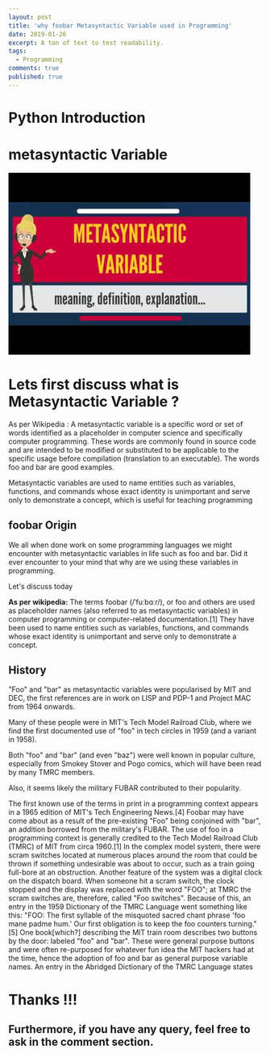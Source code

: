 ```yaml
---
layout: post
title: 'why foobar Metasyntactic Variable used in Programming'
date: 2019-01-26
excerpt: A ton of text to test readability.
tags:
  - Programming
comments: true
published: true
---
```

# Python Introduction

# metasyntactic Variable

![](../img/metasyntactic_variable.jpg)
<br>

# Lets first discuss what is Metasyntactic Variable ?

As per Wikipedia : A metasyntactic variable is a specific word or set of words identified as a placeholder in computer science and specifically computer programming. These words are commonly found in source code and are intended to be modified or substituted to be applicable to the specific usage before compilation (translation to an executable). The words foo and bar are good examples.

Metasyntactic variables are used to name entities such as variables, functions, and commands whose exact identity is unimportant and serve only to demonstrate a concept, which is useful for teaching programming

## foobar Origin

We all when done work on some programming languages we might encounter with metasyntactic variables in life such as foo and bar. Did it ever encounter to your mind that why are we using these variables in programming.

Let's discuss today

<b>As per wikipedia:</b> The terms foobar (/ˈfuːbɑːr/), or foo and others are used as placeholder names (also referred to as metasyntactic variables) in computer programming or computer-related documentation.[1] They have been used to name entities such as variables, functions, and commands whose exact identity is unimportant and serve only to demonstrate a concept.

## History

"Foo" and "bar" as metasyntactic variables were popularised by MIT and DEC, the first references are in work on LISP and PDP-1 and Project MAC from 1964 onwards.

Many of these people were in MIT's Tech Model Railroad Club, where we find the first documented use of "foo" in tech circles in 1959 (and a variant in 1958).

Both "foo" and "bar" (and even "baz") were well known in popular culture, especially from Smokey Stover and Pogo comics, which will have been read by many TMRC members.

Also, it seems likely the military FUBAR contributed to their popularity.

The first known use of the terms in print in a programming context appears in a 1965 edition of MIT's Tech Engineering News.[4] Foobar may have come about as a result of the pre-existing "Foo" being conjoined with "bar", an addition borrowed from the military's FUBAR. The use of foo in a programming context is generally credited to the Tech Model Railroad Club (TMRC) of MIT from circa 1960.[1] In the complex model system, there were scram switches located at numerous places around the room that could be thrown if something undesirable was about to occur, such as a train going full-bore at an obstruction. Another feature of the system was a digital clock on the dispatch board. When someone hit a scram switch, the clock stopped and the display was replaced with the word "FOO"; at TMRC the scram switches are, therefore, called "Foo switches". Because of this, an entry in the 1959 Dictionary of the TMRC Language went something like this: "FOO: The first syllable of the misquoted sacred chant phrase 'foo mane padme hum.' Our first obligation is to keep the foo counters turning."[5] One book[which?] describing the MIT train room describes two buttons by the door: labeled "foo" and "bar". These were general purpose buttons and were often re-purposed for whatever fun idea the MIT hackers had at the time, hence the adoption of foo and bar as general purpose variable names. An entry in the Abridged Dictionary of the TMRC Language states



# Thanks !!!

## Furthermore, if you have any query, feel free to ask in the comment section.
